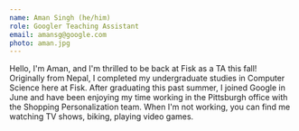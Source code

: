 ```yaml
---
name: Aman Singh (he/him)
role: Googler Teaching Assistant
email: amansg@google.com
photo: aman.jpg
---
```


Hello, I'm Aman, and I'm thrilled to be back at Fisk as a TA this fall! Originally from Nepal, I completed my undergraduate studies in Computer Science here at Fisk. After graduating this past summer, I joined Google in June and have been enjoying my time working in the Pittsburgh office with the Shopping Personalization team. When I'm not working, you can find me watching TV shows, biking, playing video games.